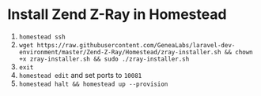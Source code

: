 # Install Zend Z-Ray in Homestead
1. `homestead ssh`
2. `wget https://raw.githubusercontent.com/GeneaLabs/laravel-dev-environment/master/Zend-Z-Ray/Homestead/zray-installer.sh && chown +x zray-installer.sh && sudo ./zray-installer.sh`
3. `exit`
4. `homestead edit` and set ports to `10081`
5. `homestead halt && homestead up --provision`

